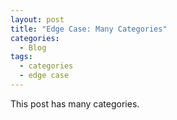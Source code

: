 ```yaml
---
layout: post
title: "Edge Case: Many Categories"
categories:
  - Blog
tags:
  - categories
  - edge case
---
```


This post has many categories.
